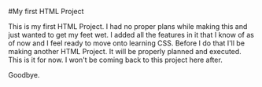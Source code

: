 #My first HTML Project

This is my first HTML Project.
I had no proper plans while making this and just wanted to get my feet wet.
I added all the features in it that I know of as of now and I feel ready to move onto learning CSS.
Before I do that I'll be making another HTML Project.
It will be properly planned and executed.
This is it for now.
I won't be coming back to this project here after.

Goodbye.